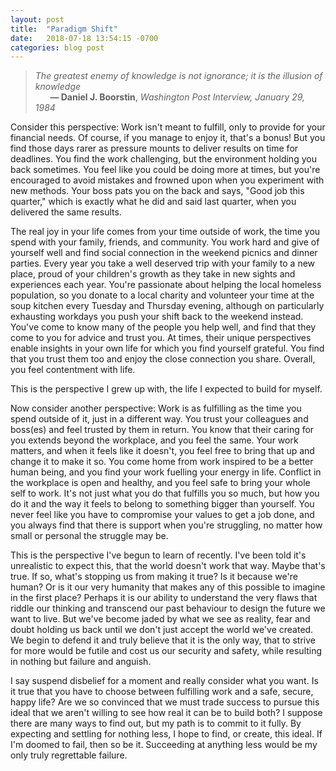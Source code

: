 ```yaml
---
layout: post
title:  "Paradigm Shift"
date:   2018-07-18 13:54:15 -0700
categories: blog post
---
```


>*The greatest enemy of knowledge is not ignorance; it is the illusion of knowledge* 
 <br>&nbsp;&nbsp;&nbsp;&nbsp;&nbsp;&nbsp;__&mdash; Daniel J. Boorstin__, *Washington Post Interview, January 29, 1984* 

Consider this perspective: Work isn't meant to fulfill, only to provide for your financial needs. Of course, if you manage to enjoy it, that's a bonus! But you find those days rarer as pressure mounts to deliver results on time for deadlines. You find the work challenging, but the environment holding you back sometimes. You feel like you could be doing more at times, but you're encouraged to avoid mistakes and frowned upon when you experiment with new methods. Your boss pats you on the back and says, "Good job this quarter," which is exactly what he did and said last quarter, when you delivered the same results.

The real joy in your life comes from your time outside of work, the time you spend with your family, friends, and community. You work hard and give of yourself well and find social connection in the weekend picnics and dinner parties. Every year you take a well deserved trip with your family to a new place, proud of your children's growth as they take in new sights and experiences each year. You're passionate about helping the local homeless population, so you donate to a local charity and volunteer your time at the soup kitchen every Tuesday and Thursday evening, although on particularly exhausting workdays you push your shift back to the weekend instead. You've come to know many of the people you help well, and find that they come to you for advice and trust you. At times, their unique perspectives enable insights in your own life for which you find yourself grateful. You find that you trust them too and enjoy the close connection you share. Overall, you feel contentment with life. 

This is the perspective I grew up with, the life I expected to build for myself.

Now consider another perspective: Work is as fulfilling as the time you spend outside of it, just in a different way. You trust your colleagues and boss(es) and feel trusted by them in return. You know that their caring for you extends beyond the workplace, and you feel the same. Your work matters, and when it feels like it doesn't, you feel free to bring that up and change it to make it so. You come home from work inspired to be a better human being, and you find your work fuelling your energy in life. Conflict in the workplace is open and healthy, and you feel safe to bring your whole self to work. It's not just what you do that fulfills you so much, but how you do it and the way it feels to belong to something bigger than yourself. You never feel like you have to compromise your values to get a job done, and you always find that there is support when you're struggling, no matter how small or personal the struggle may be. 

This is the perspective I've begun to learn of recently. I've been told it's unrealistic to expect this, that the world doesn't work that way. Maybe that's true. If so, what's stopping us from making it true? Is it because we're human? Or is it our very humanity that makes any of this possible to imagine in the first place? Perhaps it is our ability to understand the very flaws that riddle our thinking and transcend our past behaviour to design the future we want to live. But we've become jaded by what we see as reality, fear and doubt holding us back until we don't just accept the world we've created. We begin to defend it and truly believe that it is the only way, that to strive for more would be futile and cost us our security and safety, while resulting in nothing but failure and anguish. 

I say suspend disbelief for a moment and really consider what you want. Is it true that you have to choose between fulfilling work and a safe, secure, happy life? Are we so convinced that we must trade success to pursue this ideal that we aren't willing to see how real it can be to build both? I suppose there are many ways to find out, but my path is to commit to it fully. By expecting and settling for nothing less, I hope to find, or create, this ideal. If I'm doomed to fail, then so be it. Succeeding at anything less would be my only truly regrettable failure.






